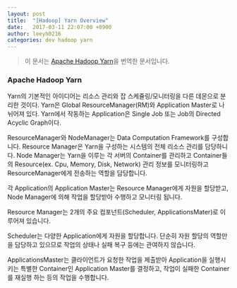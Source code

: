 ```yaml
---
layout: post
title:  "[Hadoop] Yarn Overview"
date:   2017-03-11 22:07:00 +0900
author: leeyh0216
categories: dev hadoop yarn
---
```


> 이 문서는 [Apache Hadoop Yarn](https://hadoop.apache.org/docs/current/hadoop-yarn/hadoop-yarn-site/YARN.html)을 번역한 문서입니다.

### Apache Hadoop Yarn

Yarn의 기본적인 아이디어는 리소스 관리와 잡 스케쥴링/모니터링을 다른 데몬으로 분리한 것이다. Yarn은 Global ResourceManager(RM)와 Application Master로 나뉘어져 있다. Yarn에서 작동하는 Application은 Single Job 또는 Job의 Directed Acyclic Graph이다.

ResourceManager와 NodeManager는 Data Computation Framework를 구성합니다. Resource Manager은 Yarn을 구성하는 시스템의 전체 리소스 관리를 담당하니다. Node Manager는 Yarn을 이루는 각 서버의 Container를 관리하고 Container들의 Resource(ex. Cpu, Memory, Disk, Network) 관리 정보를 모니터링하고 ResourceManager에게 전송하는 역할을 담당합니다.

각 Application의 Application Master는 Resource Manager에게 자원을 할당받고, Node Manager에 의해 작업을 할당받아 수행하고 모니터링 됩니다.

Resource Manager는 2개의 주요 컴포넌트(Scheduler, ApplicationsMater)로 이루어져 있습니다.

Scheduler는 다양한 Application에게 자원을 할당합니다. 단순히 자원 할당의 역할만을 담당하고 있으므로 작업의 상태나 실패 복구 등에는 관여하지 않습니다.

ApplicationsMaster는 클라이언트가 요청한 작업을 제출받아 Application을 실행시키는 특별한 Container인 Application Master를 결정하고, 작업이 실패한 Container를 재실행 하는 등의 작업을 수행합니다.
